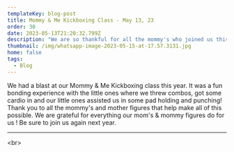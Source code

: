 ```yaml
---
templateKey: blog-post
title: Mommy & Me Kickboxing Class - May 13, 23
order: 30
date: 2023-05-13T21:20:32.799Z
description: "We are so thankful for all the mommy's who joined us this year! "
thumbnail: /img/whatsapp-image-2023-05-15-at-17.57.3131.jpg
home: false
tags:
  - Blog
---
```

W﻿e had a blast at our Mommy & Me Kickboxing class this year. It was a fun bonding experience with the little ones where we threw combos, got some cardio in and our little ones assisted us in some pad holding and punching! Thank you to all the mommy's and mother figures that help make all of this possible. We are grateful for everything our mom's & mommy figures do for us  ! Be sure to join us again next year.

- - -

<﻿br>
